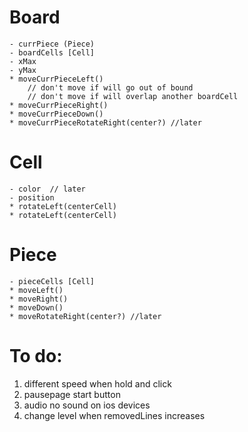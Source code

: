# Board
    - currPiece (Piece)
    - boardCells [Cell]
    - xMax
    - yMax 
    * moveCurrPieceLeft()
        // don't move if will go out of bound
        // don't move if will overlap another boardCell
    * moveCurrPieceRight()
    * moveCurrPieceDown()
    * moveCurrPieceRotateRight(center?) //later

# Cell
    - color  // later
    - position    
    * rotateLeft(centerCell)
    * rotateLeft(centerCell)

# Piece
    - pieceCells [Cell]
    * moveLeft()
    * moveRight()
    * moveDown()
    * moveRotateRight(center?) //later

# To do: 
1. different speed when hold and click
2. pausepage start button
3. audio no sound on ios devices
4. change level when removedLines increases
